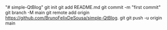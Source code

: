 "# simple-QtBlog"  git init git add README.md git commit -m "first commit" git branch -M main git remote add origin https://github.com/BrunoFelixDeSousa/simple-QtBlog. git  git push -u origin main
